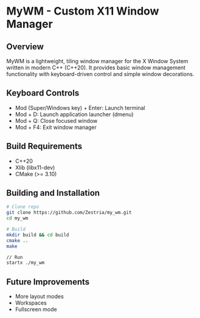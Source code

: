 # MyWM - Custom X11 Window Manager

## Overview

MyWM is a lightweight, tiling window manager for the X Window System written in modern C++ (C++20). It provides basic window management functionality with keyboard-driven control and simple window decorations.

## Keyboard Controls

- Mod (Super/Windows key) + Enter: Launch terminal
- Mod + D: Launch application launcher (dmenu)
- Mod + Q: Close focused window
- Mod + F4: Exit window manager

## Build Requirements
- C++20
- Xlib (libx11-dev)
- CMake (>= 3.10)

## Building and Installation

```bash
# Clone repo
git clone https://github.com/Zestria/my_wm.git
cd my_wm

# Build
mkdir build && cd build
cmake ..
make

// Run
startx ./my_wm
```

## Future Improvements
- More layout modes
- Workspaces
- Fullscreen mode
